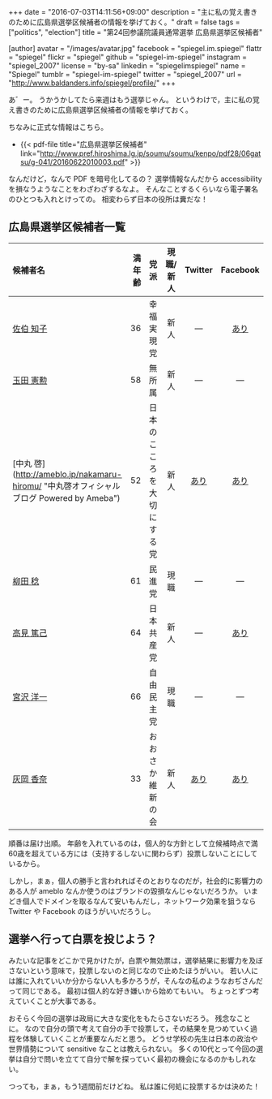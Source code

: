 +++
date = "2016-07-03T14:11:56+09:00"
description = "主に私の覚え書きのために広島県選挙区候補者の情報を挙げておく。"
draft = false
tags = ["politics", "election"]
title = "第24回参議院議員通常選挙 広島県選挙区候補者"

[author]
  avatar = "/images/avatar.jpg"
  facebook = "spiegel.im.spiegel"
  flattr = "spiegel"
  flickr = "spiegel"
  github = "spiegel-im-spiegel"
  instagram = "spiegel_2007"
  license = "by-sa"
  linkedin = "spiegelimspiegel"
  name = "Spiegel"
  tumblr = "spiegel-im-spiegel"
  twitter = "spiegel_2007"
  url = "http://www.baldanders.info/spiegel/profile/"
+++

あ゛ー。
うかうかしてたら来週はもう選挙じゃん。
というわけで，主に私の覚え書きのために広島県選挙区候補者の情報を挙げておく。

ちなみに正式な情報はこちら。

- {{< pdf-file title="広島県選挙区候補者" link="http://www.pref.hiroshima.lg.jp/soumu/soumu/kenpo/pdf28/06gatsu/g-041/20160622010003.pdf" >}}

なんだけど，なんで PDF を暗号化してるの？ 選挙情報なんだから accessibility を損なうようなことをわざわざするなよ。
そんなことするくらいなら電子署名のひとつも入れとけっての。
相変わらず日本の役所は糞だな！

## 広島県選挙区候補者一覧

| 候補者名 | 満年齢 | 党派 | 現職/新人 | Twitter | Facebook |
|:---------|-------:|:-----|:---------:|:-------:|:--------:|
| [佐伯 知子](http://ameblo.jp/saekitomoko "佐伯知子オフィシャルブログ") | 36 | 幸福実現党 | 新人 | ― | [あり](https://www.facebook.com/profile.php?id=100007874922516) |
| [玉田 憲勲](http://touyodai.jp/ "世界のたま") | 58 | 無所属 | 新人 | ― | ― |
| [中丸 啓] (http://ameblo.jp/nakamaru-hiromu/ "中丸啓オフィシャルブログ Powered by Ameba") | 52 | 日本のこころを大切にする党 | 新人 | [あり](https://twitter.com/maruchan777jp) | [あり](https://www.facebook.com/nakamaru.hiromu) |
| [柳田 稔](https://www.yarukida.com/ "参議院議員 やなぎだ稔") | 61 | 民進党 | 現職 | ― | ― |
| [高見 篤己](http://jcph.cocolog-nifty.com/ "高見あつみ") | 64 | 日本共産党 | 新人 | ― | [あり](https://www.facebook.com/people/%E9%AB%98%E8%A6%8B%E7%AF%A4%E5%B7%B1/100005020839951) |
| [宮沢 洋一](http://www.miyazawa-yoichi.com/ "参議院議員　宮沢洋一") | 66 | 自由民主党 | 現職 | ― | ― |
| [灰岡 香奈](http://ameblo.jp/haioka-kana/ "はいおか香奈 オフィシャルブログ「ド根性！」") | 33 | おおさか維新の会 | 新人 | [あり](https://twitter.com/kana_628) | [あり](https://www.facebook.com/kana.haioka) |

順番は届け出順。
年齢を入れているのは，個人的な方針として立候補時点で満60歳を超えている方には（支持するしないに関わらず）投票しないことにしているから。

しかし，まぁ，個人の勝手と言われればそのとおりなのだが，社会的に影響力のある人が ameblo なんか使うのはブランドの毀損なんじゃないだろうか。
いまどき個人でドメインを取るなんて安いもんだし，ネットワーク効果を狙うなら Twitter や Facebook のほうがいいだろうし。

## 選挙へ行って白票を投じよう？

みたいな記事をどこかで見かけたが，白票や無効票は，選挙結果に影響力を及ぼさないという意味で，投票しないのと同じなので止めたほうがいい。
若い人には誰に入れていいか分からない人も多かろうが，そんなの私のようなおぢさんだって同じである。
最初は個人的な好き嫌いから始めてもいい。
ちょっとずつ考えていくことが大事である。

おそらく今回の選挙は政局に大きな変化をもたらさないだろう。
残念なことに。
なので自分の頭で考えて自分の手で投票して，その結果を見つめていく過程を体験していくことが重要なんだと思う。
どうせ学校の先生は日本の政治や世界情勢について sensitive なことは教えられない。
多くの10代とって今回の選挙は自分で問いを立てて自分で解を探っていく最初の機会になるのかもしれない。

つっても，まぁ，もう1週間前だけどね。
私は誰に何処に投票するかは決めた！
